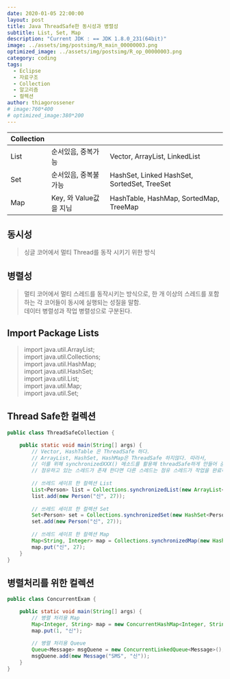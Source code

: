```yaml
---
date: 2020-01-05 22:00:00
layout: post
title: Java ThreadSafe한 동시성과 병렬성
subtitle: List, Set, Map
description: "Current JDK : == JDK 1.8.0_231(64bit)"
image: ../assets/img/postsimg/R_main_00000003.png
optimized_image: ../assets/img/postsimg/R_op_00000003.png
category: coding
tags:
  - Eclipse
  - 자료구조
  - Collection
  - 알고리즘
  - 컬렉션
author: thiagorossener
# image:760*400
# optimized_image:380*200
---
```


| Collection |                        |                                             |
|------------|------------------------|---------------------------------------------|
| List       | 순서있음, 중복가능     | Vector, ArrayList, LinkedList               |
| Set        | 순서있음, 중복불가능   | HashSet, Linked HashSet, SortedSet, TreeSet |
| Map        | Key, 와 Value값을 지님 | HashTable, HashMap, SortedMap, TreeMap      |

## 동시성
> 싱글 코어에서 멀티 Thread를 동작 시키기 위한 방식

## 병렬성
> 멀티 코어에서 멀티 스레드를 동작시키는 방식으로, 한 개 이상의 스레드를 포함하는 각 코어들이 동시에 실행되는 성질을 말함.<br>
> 데이터 병렬성과 작업 병렬성으로 구분된다.

## Import Package Lists
> import java.util.ArrayList; <br>
> import java.util.Collections; <br>
> import java.util.HashMap; <br>
> import java.util.HashSet; <br>
> import java.util.List; <br>
> import java.util.Map; <br>
> import java.util.Set; <br>

## Thread Safe한 컬렉션
```java
public class ThreadSafeCollection {

	public static void main(String[] args) {
		// Vector, HashTable 은 ThreadSafe 하다.
		// ArrayList, HashSet, HashMap은 ThreadSafe 하지않다. 따라서,
		// 이를 위해 synchronizedXXX() 메소드를 활용해 threadSafe하게 만들어 준다.
		// 점유하고 있는 스레드가 존재 한다면 다른 스레드는 점유 스레드가 작업을 완료하기 전까지 점유 할 수 없다.
		
		// 쓰레드 세이프 한 컬렉션 List
		List<Person> list = Collections.synchronizedList(new ArrayList<Person>());
		list.add(new Person("신", 27));
		
		// 쓰레드 세이프 한 컬렉션 Set
		Set<Person> set = Collections.synchronizedSet(new HashSet<Person>());
		set.add(new Person("신", 27));
		
		// 쓰레드 세이프 한 컬렉션 Map
		Map<String, Integer> map = Collections.synchronizedMap(new HashMap<String, Integer>());
		map.put("신", 27);
	}
}
```

## 병렬처리를 위한 컬렉션
```java
public class ConcurrentExam {

	public static void main(String[] args) {
		// 병렬 처리용 Map
		Map<Integer, String> map = new ConcurrentHashMap<Integer, String>();
		map.put(1, "신");
		
		// 병렬 처리용 Queue
		Queue<Message> msgQuene = new ConcurrentLinkedQueue<Message>();
		msgQuene.add(new Message("SMS", "신"));
	}
}
```